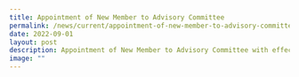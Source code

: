 ```yaml
---
title: Appointment of New Member to Advisory Committee
permalink: /news/current/appointment-of-new-member-to-advisory-committee-with-effect-from-september-2022/
date: 2022-09-01
layout: post
description: Appointment of New Member to Advisory Committee with effect from September 2022
image: ""
---
```

